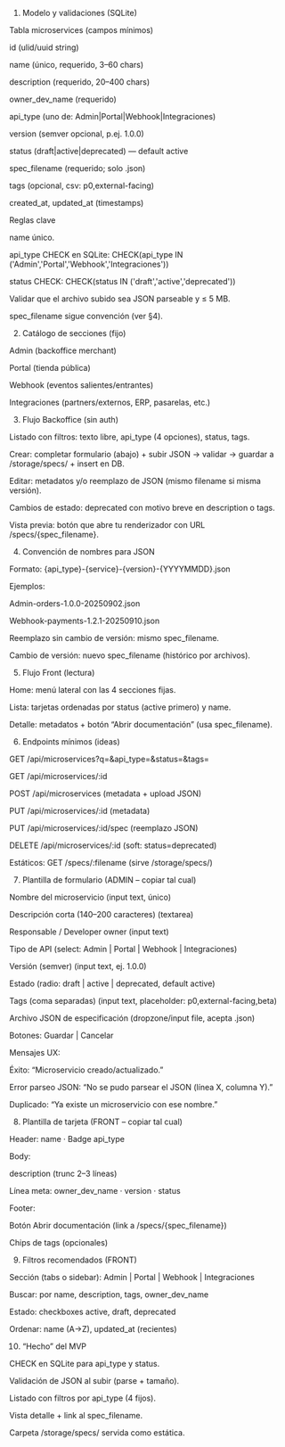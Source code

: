 1) Modelo y validaciones (SQLite)

Tabla microservices (campos mínimos)

id (ulid/uuid string)

name (único, requerido, 3–60 chars)

description (requerido, 20–400 chars)

owner_dev_name (requerido)

api_type (uno de: Admin|Portal|Webhook|Integraciones)

version (semver opcional, p.ej. 1.0.0)

status (draft|active|deprecated) — default active

spec_filename (requerido; solo .json)

tags (opcional, csv: p0,external-facing)

created_at, updated_at (timestamps)

Reglas clave

name único.

api_type CHECK en SQLite: CHECK(api_type IN ('Admin','Portal','Webhook','Integraciones'))

status CHECK: CHECK(status IN ('draft','active','deprecated'))

Validar que el archivo subido sea JSON parseable y ≤ 5 MB.

spec_filename sigue convención (ver §4).

2) Catálogo de secciones (fijo)

Admin (backoffice merchant)

Portal (tienda pública)

Webhook (eventos salientes/entrantes)

Integraciones (partners/externos, ERP, pasarelas, etc.)

3) Flujo Backoffice (sin auth)

Listado con filtros: texto libre, api_type (4 opciones), status, tags.

Crear: completar formulario (abajo) + subir JSON → validar → guardar a /storage/specs/ + insert en DB.

Editar: metadatos y/o reemplazo de JSON (mismo filename si misma versión).

Cambios de estado: deprecated con motivo breve en description o tags.

Vista previa: botón que abre tu renderizador con URL /specs/{spec_filename}.

4) Convención de nombres para JSON

Formato: {api_type}-{service}-{version}-{YYYYMMDD}.json

Ejemplos:

Admin-orders-1.0.0-20250902.json

Webhook-payments-1.2.1-20250910.json

Reemplazo sin cambio de versión: mismo spec_filename.

Cambio de versión: nuevo spec_filename (histórico por archivos).

5) Flujo Front (lectura)

Home: menú lateral con las 4 secciones fijas.

Lista: tarjetas ordenadas por status (active primero) y name.

Detalle: metadatos + botón “Abrir documentación” (usa spec_filename).

6) Endpoints mínimos (ideas)

GET /api/microservices?q=&api_type=&status=&tags=

GET /api/microservices/:id

POST /api/microservices (metadata + upload JSON)

PUT /api/microservices/:id (metadata)

PUT /api/microservices/:id/spec (reemplazo JSON)

DELETE /api/microservices/:id (soft: status=deprecated)

Estáticos: GET /specs/:filename (sirve /storage/specs/)

7) Plantilla de formulario (ADMIN – copiar tal cual)

Nombre del microservicio (input text, único)

Descripción corta (140–200 caracteres) (textarea)

Responsable / Developer owner (input text)

Tipo de API (select: Admin | Portal | Webhook | Integraciones)

Versión (semver) (input text, ej. 1.0.0)

Estado (radio: draft | active | deprecated, default active)

Tags (coma separadas) (input text, placeholder: p0,external-facing,beta)

Archivo JSON de especificación (dropzone/input file, acepta .json)

Botones: Guardar | Cancelar

Mensajes UX:

Éxito: “Microservicio creado/actualizado.”

Error parseo JSON: “No se pudo parsear el JSON (línea X, columna Y).”

Duplicado: “Ya existe un microservicio con ese nombre.”

8) Plantilla de tarjeta (FRONT – copiar tal cual)

Header: name · Badge api_type

Body:

description (trunc 2–3 líneas)

Línea meta: owner_dev_name · version · status

Footer:

Botón Abrir documentación (link a /specs/{spec_filename})

Chips de tags (opcionales)

9) Filtros recomendados (FRONT)

Sección (tabs o sidebar): Admin | Portal | Webhook | Integraciones

Buscar: por name, description, tags, owner_dev_name

Estado: checkboxes active, draft, deprecated

Ordenar: name (A→Z), updated_at (recientes)

10) “Hecho” del MVP

 CHECK en SQLite para api_type y status.

 Validación de JSON al subir (parse + tamaño).

 Listado con filtros por api_type (4 fijos).

 Vista detalle + link al spec_filename.

 Carpeta /storage/specs/ servida como estática.
